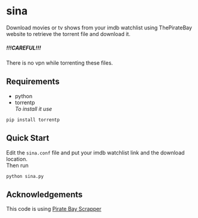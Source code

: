 # sina
Download movies or tv shows from your imdb watchlist using ThePirateBay website to retrieve the torrent file and download it.
##### !!!CAREFUL!!!
There is no vpn while torrenting these files.
## Requirements
- python
- torrentp\
_To install it use_
```
pip install torrentp
```
## Quick Start
Edit the `sina.conf` file and put your imdb watchlist link and the download location.\
Then run 
```
python sina.py
```
## Acknowledgements
This code is using [Pirate Bay Scrapper](https://github.com/00-Python/Pirate-Bay-Scraper)
